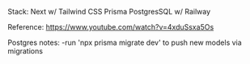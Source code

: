 Stack:
Next w/ Tailwind CSS
Prisma
PostgresSQL w/ Railway

Reference:
https://www.youtube.com/watch?v=4xduSsxa5Os

Postgres notes:
-run 'npx prisma migrate dev' to push new models via migrations

